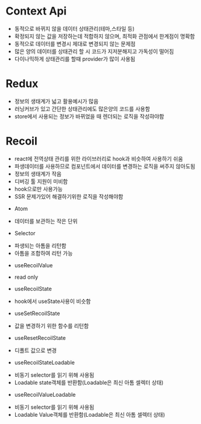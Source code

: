 # Context Api

- 동적으로 바뀌지 않을 데이터 상태관리(테마,스타일 등)
- 확정되지 않는 값을 저장하는데 적합하지 않으며, 최적화 관점에서 한계점이 명확함
- 동적으로 데이터를 변경시 제대로 변경되지 않는 문제점
- 많은 양의 데이터를 상태관리 할 시 코드가 지저분해지고 가독성이 떨어짐
- 다이나믹하게 상태관리를 할때 provider가 많이 사용됨

# Redux

- 정보의 생태계가 넓고 활용예시가 많음
- 러닝커브가 있고 간단한 상태관리에도 많은양의 코드를 사용함
- store에서 사용되는 정보가 바뀌었을 때 렌더되는 로직을 작성햐야함

# Recoil

- react에 전역상태 관리를 위한 라이브러리로 hook과 비슷하여 사용하기 쉬움
- 파생데이터를 사용하므로 컴포넌트에서 데이터를 변경하는 로직을 써주지 않아도됨
- 정보의 생태계가 작음
- 디버깅 툴 지원이 미비함
- hook으로만 사용가능
- SSR 문제가있어 해결하기위한 로직을 작성해야함

* Atom

- 데이터를 보관하는 작은 단위

* Selector

- 파생되는 아톰을 리턴함
- 아톰을 조합하여 리턴 가능

* useRecoilValue

- read only

* useRecoilState

- hook에서 useState사용이 비슷함

* useSetRecoilState

- 값을 변경하기 위한 함수를 리턴함

* useResetRecoilState

- 디폴트 값으로 변경

* useRecoilStateLoadable

- 비동기 selector를 읽기 위해 사용됨
- Loadable state객체를 반환함(Loadable은 최신 아톰 셀렉터 상태)

* useRecoilValueLoadable

- 비동기 selector를 읽기 위해 사용됨
- Loadable Value객체를 반환함(Loadable은 최신 아톰 셀렉터 상태)
